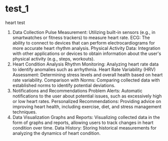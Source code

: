 # test_1
heart test
1. Data Collection
Pulse Measurement: Utilizing built-in sensors (e.g., in smartwatches or fitness trackers) to measure heart rate.
ECG: The ability to connect to devices that can perform electrocardiograms for more accurate heart rhythm analysis.
Physical Activity Data: Integration with other applications or devices to obtain information about the user's physical activity (e.g., steps, workouts).
2. Heart Condition Analysis
Rhythm Monitoring: Analyzing heart rate data to identify anomalies such as arrhythmia.
Heart Rate Variability (HRV) Assessment: Determining stress levels and overall health based on heart rate variability.
Comparison with Norms: Comparing collected data with established norms to identify potential deviations.
3. Notifications and Recommendations
Problem Alerts: Automatic notifications to the user about potential issues, such as excessively high or low heart rates.
Personalized Recommendations: Providing advice on improving heart health, including exercise, diet, and stress management techniques.
4. Data Visualization
Graphs and Reports: Visualizing collected data in the form of graphs and reports, allowing users to track changes in heart condition over time.
Data History: Storing historical measurements for analyzing the dynamics of heart condition.

